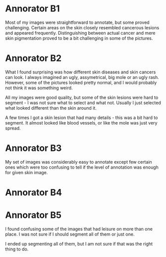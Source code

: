 # Annorator B1
Most of my images were straightforward to annotate, but some proved challenging. Certain areas on the skin closely resembled cancerous lesions and appeared frequently. Distinguishing between actual cancer and mere skin pigmentation proved to be a bit challenging in some of the pictures.
# Annorator B2

What I found surprising was how different skin diseases and skin cancers can look. I always imagined an ugly, assymetrical, big mole or an ugly rash. However, some of the pictures looked pretty normal, and I would probably not think it was something weird.

All my images were good quality, but some of the skin lesions were hard to segment - I was not sure what to select and what not. Usually I just selected what looked different than the skin around it. 

A few times I got a skin lesion that had many details - this was a bit hard to segment. It almost looked like blood vessels, or like the mole was just very spread.

# Annorator B3
My set of images was considerably easy to annotate except few certain ones which were too confusing to tell if the level of annotation was enough for given skin image.

# Annorator B4

# Annorator B5
I found confusing some of the images that had leisure on more than one place. I was not sure if I should segment all of them or just one. 

I ended up segmenting all of them, but I am not sure if that was the right thing to do.